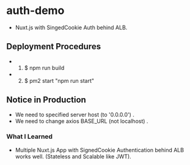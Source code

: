 # auth-demo
- Nuxt.js with SingedCookie Auth behind ALB.

## Deployment Procedures
- 1. $ npm run build
- 2. $ pm2 start "npm run start"  

## Notice in Production 
- We need to specified server host (to '0.0.0.0') .
- We need to change axios BASE_URL (not localhost) .

### What I Learned
- Multiple Nuxt.js App with SignedCookie Authentication behind ALB works well.
  (Stateless and Scalable like JWT).
